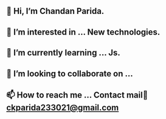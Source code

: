 ## 👋 Hi, I’m Chandan Parida.
## 👀 I’m interested in ... New technologies.
## 🌱 I’m currently learning ... Js.
## 💞️ I’m looking to collaborate on ...
## 📫 How to reach me ... Contact mail💌 ckparida233021@gmail.com
